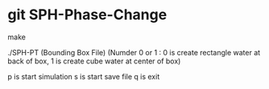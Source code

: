 # git SPH-Phase-Change

make

./SPH-PT (Bounding Box File) (Numder 0 or 1 : 0 is create rectangle water at back of box, 1 is create cube water at center of box)

p is start simulation
s is start save file
q is exit

